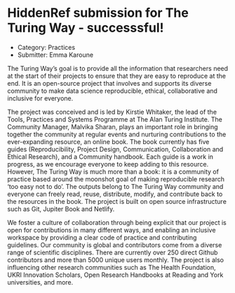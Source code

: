 # HiddenRef submission for The Turing Way - successsful!

- Category: Practices
- Submitter: Emma Karoune

The Turing Way’s goal is to provide all the information that researchers need at the start of their projects to ensure that they are easy to reproduce at the end. It is an open-source project that involves and supports its diverse community to make data science reproducible, ethical, collaborative and inclusive for everyone. 

The project was conceived and is led by Kirstie Whitaker, the lead of the Tools, Practices and Systems Programme at The Alan Turing Institute. The Community Manager, Malvika Sharan, plays an important role in bringing together the community at regular events and nurturing contributions to the ever-expanding resource, an online book. 
The book currently has five guides (Reproducibility, Project Design, Communication, Collaboration and Ethical Research), and a Community handbook. Each guide is a work in progress, as we encourage everyone to keep adding to this resource.
However, The Turing Way is much more than a book: it is a community of practice based around the moonshot goal of making reproducible research ‘too easy not to do’. The outputs belong to The Turing Way community and everyone can freely read, reuse, distribute, modify, and contribute back to the resources in the book. The project is built on open source infrastructure such as Git, Jupiter Book and Netlify.

We foster a culture of collaboration through being explicit that our project is open for contributions in many different ways, and enabling an inclusive workspace by providing a clear code of practice and contributing guidelines. Our community is global and contributors come from a diverse range of scientific disciplines. There are currently over 250 direct Github contributors and more than 5000 unique users monthly. 
The project is also influencing other research communities such as The Health Foundation, UKRI Innovation Scholars, Open Research Handbooks at Reading and York universities, and more. 
